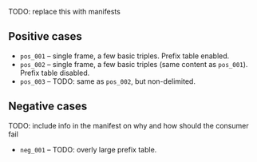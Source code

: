 TODO: replace this with manifests

## Positive cases

- `pos_001` – single frame, a few basic triples. Prefix table enabled.
- `pos_002` – single frame, a few basic triples (same content as `pos_001`). Prefix table disabled.
- `pos_003` – TODO: same as `pos_002`, but non-delimited.

## Negative cases

TODO: include info in the manifest on why and how should the consumer fail

- `neg_001` – TODO: overly large prefix table.
